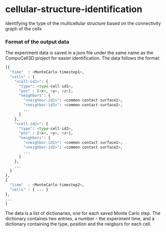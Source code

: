 # cellular-structure-identification
Identifying the type of the multicellular structure based on the connectivity graph of the cells

### Format of the output data

The experiment data is saved in a json file under the same name as the CompuCell3D project for easier identification. The data follows the format:

```python
[{
  "time"  : <MonteCarlo-timestep1>,
  "cells" : {
    "<cell-id1>": {
      "type": <type-cell-id1>,
      "pos" : [<x>, <y>, <z>],
      "neighbors": {
        "<neighbor-id1>": <common-contact-surface1>,
        "<neighbor-id2>": <common-contact-surface2>,
        ...
      }
    },
    "<cell-id2>": {
      "type": <type-cell-id2>,
      "pos" : [<x>, <y>, <z>],
      "neighbors": {
        "<neighbor-id1>": <common-contact-surface1>,
        "<neighbor-id2>": <common-contact-surface2>,
        ...
      }
    },
    ...
  }
},
{
  "time"  : <MonteCarlo-timestep2>,
  "cells" : { ... }
},
...
]
```

The data is a list of dictionaries, one for each saved Monte Carlo step. The dictionary containes two entries, a number - the experiment time, and a dictionary containing the type, position and the neigbors for each cell.
